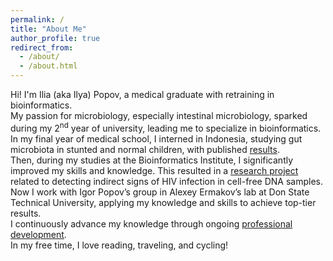 ```yaml
---
permalink: /
title: "About Me"
author_profile: true
redirect_from: 
  - /about/
  - /about.html
---
```


Hi! I'm Ilia (aka Ilya) Popov, a medical graduate with retraining in bioinformatics.<br>
My passion for microbiology, especially intestinal microbiology, sparked during my 2<sup>nd</sup> year of university, leading me to specialize in bioinformatics.<br>
In my final year of medical school, I interned in Indonesia, studying gut microbiota in stunted and normal children, with published [results](https://journals.plos.org/plosone/article?id=10.1371/journal.pone.0299349).<br>
Then, during my studies at the Bioinformatics Institute, I significantly improved my skills and knowledge. This resulted in a [research project](https://github.com/iliapopov17/The-shadow-of-HIV) related to detecting indirect signs of HIV infection in cell-free DNA samples.<br>
Now I work with Igor Popov’s group in Alexey Ermakov’s lab at Don State Technical University, applying my knowledge and skills to achieve top-tier results.<br>
I continuously advance my knowledge through ongoing [professional development](https://iliapopov17.github.io/cpds/).<br>
In my free time, I love reading, traveling, and cycling!